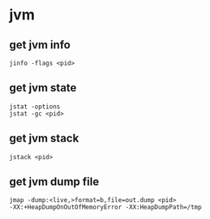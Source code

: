 # jvm

## get jvm info

```
jinfo -flags <pid>
```

## get jvm state

```
jstat -options
jstat -gc <pid>
```

## get jvm stack

```
jstack <pid>
```

## get jvm dump file

```
jmap -dump:<live,>format=b,file=out.dump <pid>
-XX:+HeapDumpOnOutOfMemoryError -XX:HeapDumpPath=/tmp
```

